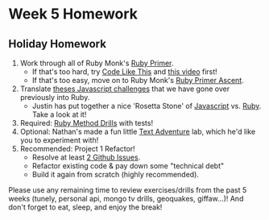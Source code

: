 # Week 5 Homework

## Holiday Homework

1. Work through all of Ruby Monk's [Ruby Primer](https://rubymonk.com).
    * If that's too hard, try [Code Like This](http://codelikethis.com/lessons/learn_to_code) and [this video](https://www.youtube.com/watch?v=Dji9ALCgfpM) first! 
    * If that's too easy, move on to Ruby Monk's [Ruby Primer Ascent](https://rubymonk.com/learning/books/4-ruby-primer-ascent).
2. Translate [theses Javascript challenges](https://github.com/sf-wdi-25/notes/blob/master/week-01-controlling-the-dom/day-03-js/dawn-functions/exercises.md) that we have gone over previously into Ruby.
    * Justin has put together a nice 'Rosetta Stone' of [Javascript](https://github.com/sf-wdi-25/notes/tree/master/week-01-controlling-the-dom/day-03-js/dawn-functions) vs. [Ruby](ruby-methods.md). Take a look at it!
2. Required: [Ruby Method Drills](https://github.com/sf-wdi-25/ruby_method_drills) with tests!
3. Optional: Nathan's made a fun little [Text Adventure](https://github.com/sf-wdi-25/text_adventure) lab, which he'd like you to experiment with!
4. Recommended: Project 1 Refactor!
    * Resolve at least [2 Github Issues](https://guides.github.com/features/issues/).
    * Refactor existing code & pay down some "technical debt"
    * Build it again from scratch (highly recommended).

Please use any remaining time to review exercises/drills from the past 5 weeks (tunely, personal api, mongo tv drills, geoquakes, giffaw...)! And don't forget to eat, sleep, and enjoy the break!
